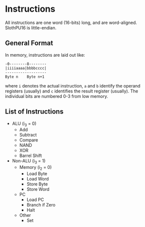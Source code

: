 # Instructions

All instructions are one word (16-bits) long, and are word-aligned.
SlothPU16 is little-endian.

## General Format

In memory, instructions are laid out like:

```
-0--------8--------
|iiiiaaaa|bbbbcccc|
-------------------
Byte n    Byte n+1
```
where `i` denotes the actual instruction, `a` and `b` identify the operand registers (usually) and `c` identifies the result register (usually).
The individual bits are numbered 0-3 from low memory.

## List of Instructions

* ALU (i<sub>3</sub> = 0)
    - Add
    - Subtract
    - Compare
    - NAND
    - XOR
    - Barrel Shift
* Non-ALU (i<sub>3</sub> = 1)
    - Memory (i<sub>2</sub> = 0)
        - Load Byte
        - Load Word
        - Store Byte
        - Store Word
    - PC
        - Load PC
        - Branch if Zero
        - Halt
    - Other
        - Set
